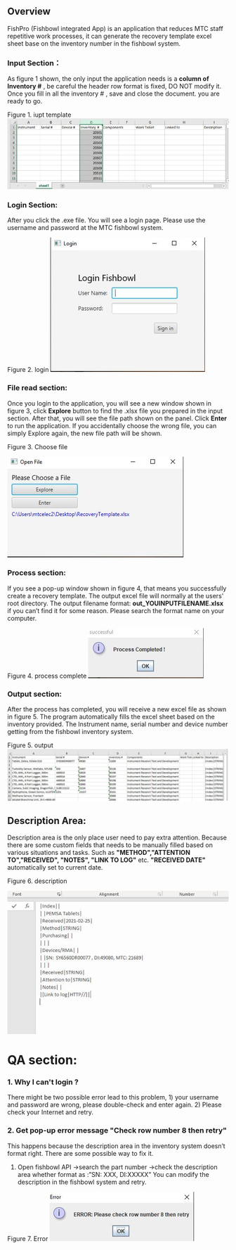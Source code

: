## Overview
FishPro (Fishbowl integrated App) is an application that reduces MTC staff repetitive work processes, it can generate the recovery template excel sheet base on the inventory number in the fishbowl system.

### Input Section：
As figure 1 shown, the only input the application needs is a **column of Inventory #** , be careful the header row format is fixed, DO NOT modify it. Once you fill in all the inventory # , save and close the document. you are ready to go.

Figure 1. iupt template
![alt text](/picture/input.JPG)

### Login Section:
After you click the .exe file. You will see a login page. Please use the username and password at the MTC fishbowl system. 

Figure 2. login
![alt text](/picture/login.JPG)

### File read section:
Once you login to the application, you will see a new window shown in figure 3, click **Explore** button to find the .xlsx file you prepared in the input section. After that, you will see the file path shown on the panel. Click **Enter** to run the application. If you accidentally choose the wrong file, you can simply Explore again, the new file path will be shown.


Figure 3. Choose file

![alt text](/picture/chooseFile.JPG)


### Process section: 
If you see a pop-up window shown in figure 4, that means you successfully create a recovery template. The output excel file will normally at the users' root directory. The output filename format: **out_YOUINPUTFILENAME.xlsx** if you can’t find it for some reason. Please search the format name on your computer. 

Figure 4. process complete
![alt text](/picture/processcomplete.JPG)

### Output section: 
After the process has completed, you will receive a new excel file as shown in figure 5. The program automatically fills the excel sheet based on the inventory provided. The Instrument name, serial number and device number getting from the fishbowl inventory system.

Figure 5. output 
![alt text](/picture/outputsample.JPG)

## Description Area:
Description area is the only place user need to pay extra attention. Because there are some custom fields that needs to be manually filled based on various situations and tasks. Such as **"METHOD","ATTENTION TO","RECEIVED", "NOTES", "LINK TO LOG"** etc. **"RECEIVED DATE"** automatically set to current date.

Figure 6. description

![alt text](/picture/description.JPG)

# QA section:
### 1. Why I can't login ? 
There might be two possible error lead to this problem, 1) your username and password are wrong, please double-check and enter again. 2) Please check your Internet and retry.

### 2. Get pop-up error message "Check row number 8 then retry"
This happens because the description area in the inventory system doesn’t format right. There are some possible way to fix it.
1) Open fishbowl API ->search the part number ->check the description area whether format as :”SN: XXX, DI:XXXXX” You can modify the description in the fishbowl system and retry.


Figure 7. Error
![alt text](/picture/error.JPG)


